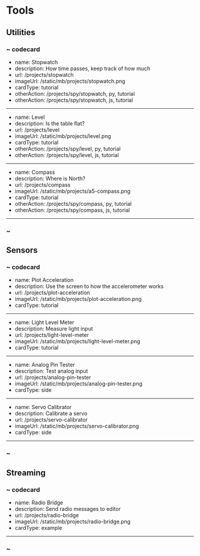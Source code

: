 # Tools


## Utilities

### ~ codecard
* name: Stopwatch
* description: How time passes, keep track of how much
* url: /projects/stopwatch
* imageUrl: /static/mb/projects/stopwatch.png
* cardType: tutorial
* otherAction: /projects/spy/stopwatch, py, tutorial
* otherAction: /projects/spy/stopwatch, js, tutorial
---
* name: Level
* description: Is the table flat?
* url: /projects/level
* imageUrl: /static/mb/projects/level.png
* cardType: tutorial
* otherAction: /projects/spy/level, py, tutorial
* otherAction: /projects/spy/level, js, tutorial
---
* name: Compass
* description: Where is North?
* url: /projects/compass
* imageUrl: /static/mb/projects/a5-compass.png
* cardType: tutorial
* otherAction: /projects/spy/compass, py, tutorial
* otherAction: /projects/spy/compass, js, tutorial
---
### ~

## Sensors

### ~ codecard
* name: Plot Acceleration
* description: Use the screen to how the accelerometer works
* url: /projects/plot-acceleration
* imageUrl: /static/mb/projects/plot-acceleration.png
* cardType: tutorial
---
* name: Light Level Meter
* description: Measure light input
* url: /projects/light-level-meter
* imageUrl: /static/mb/projects/light-level-meter.png
* cardType: tutorial
---
* name: Analog Pin Tester
* description: Test analog input
* url: /projects/analog-pin-tester
* imageUrl: /static/mb/projects/analog-pin-tester.png
* cardType: side
---
* name: Servo Calibrator
* description: Calibrate a servo
* url: /projects/servo-calibrator
* imageUrl: /static/mb/projects/servo-calibrator.png
* cardType: side
---
### ~

## Streaming

### ~ codecard
* name: Radio Bridge
* description: Send radio messages to editor
* url: /projects/radio-bridge
* imageUrl: /static/mb/projects/radio-bridge.png
* cardType: example
---
### ~
